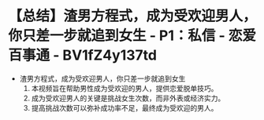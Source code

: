 # 【总结】渣男方程式，成为受欢迎男人，你只差一步就追到女生 - P1：私信 - 恋爱百事通 - BV1fZ4y137td

-   渣男方程式，成为受欢迎男人，你只差一步就追到女生
    1.  本视频旨在帮助男性成为受欢迎的男人，提供恋爱脱单技巧。
    2.  成为受欢迎男人的关键是挑战女生次数，而非外表或经济实力。
    3.  提高挑战次数可以弥补成功率不足，最终成为受欢迎的男人。